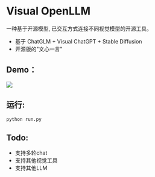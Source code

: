 # Visual OpenLLM

一种基于开源模型, 已交互方式连接不同视觉模型的开源工具。

- 基于 ChatGLM + Visual ChatGPT + Stable Diffusion
- 开源版的"文心一言"


## Demo：

![](assets/20230327-000411.gif)


## 运行:

```
python run.py
```

## Todo:

- 支持多轮chat
- 支持其他视觉工具
- 支持其他LLM
